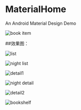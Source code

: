 # MaterialHome
An Android Material Design Demo

![book item](http://ww3.sinaimg.cn/mw690/005X6W83gw1f6p032la2tj30dw04vq4g.jpg)

##效果图：

![list](http://ww4.sinaimg.cn/mw690/005X6W83gw1f6p0339jkbj30c00lcn3f.jpg)

![night list](http://ww3.sinaimg.cn/mw690/005X6W83gw1f7m0auagjuj30c00lcwhl.jpg)

![detail1](http://ww1.sinaimg.cn/mw690/005X6W83gw1f7f0jsrizzj30c00lcacn.jpg)

![night detail](http://ww3.sinaimg.cn/mw690/005X6W83gw1f7m0av639aj30c00lcdie.jpg)

![detail2](http://ww3.sinaimg.cn/mw690/005X6W83gw1f7f0oimayej30c00lcwh6.jpg)

![bookshelf](http://ww2.sinaimg.cn/mw690/005X6W83gw1f7f0m87oqyj30c00lcta0.jpg)